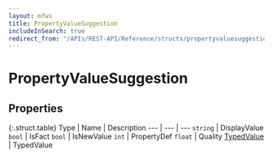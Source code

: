 ```yaml
---
layout: mfws
title: PropertyValueSuggestion
includeInSearch: true
redirect_from: "/APIs/REST-API/Reference/structs/propertyvaluesuggestion.html"
---
```


# PropertyValueSuggestion

## Properties

{:.struct.table}
Type | Name | Description
--- | --- | ---
`string` | DisplayValue
`bool` | IsFact
`bool` | IsNewValue
`int` | PropertyDef
`float` | Quality
[TypedValue](../typedvalue) | TypedValue
